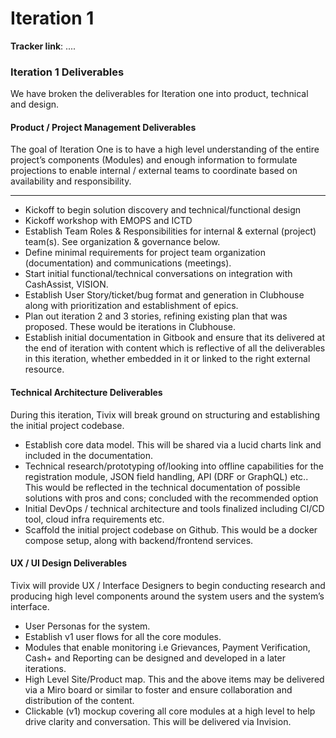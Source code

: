 # Iteration 1

**Tracker link**: ....

### **Iteration 1 Deliverables**

We have broken the deliverables for Iteration one into product, technical and design.

####  **Product / Project Management Deliverables**

The goal of Iteration One is to have a high level understanding of the entire project’s components \(Modules\) and enough information to formulate projections to enable internal / external teams to coordinate based on availability and responsibility.   
****

* Kickoff to begin solution discovery and technical/functional design
* Kickoff workshop with EMOPS and ICTD
* Establish Team Roles & Responsibilities for internal & external \(project\) team\(s\). See organization & governance below.
* Define minimal requirements for project team organization \(documentation\) and communications \(meetings\). 
* Start initial functional/technical conversations on integration with CashAssist, VISION.
* Establish User Story/ticket/bug format and generation in Clubhouse along with prioritization and establishment of epics.
* Plan out iteration 2 and 3 stories, refining existing plan that was proposed. These would be iterations in Clubhouse.
* Establish initial documentation in Gitbook and ensure that its delivered at the end of iteration with content which is reflective of all the deliverables in this iteration, whether embedded in it or linked to the right external resource.

####  **Technical Architecture Deliverables**

During this iteration, Tivix will break ground on structuring and establishing the initial project codebase.  


* Establish core data model. This will be shared via a lucid charts link and included in the documentation.
* Technical research/prototyping of/looking into offline capabilities for the registration module, JSON field handling, API \(DRF or GraphQL\) etc.. This would be reflected in the technical documentation of possible solutions with pros and cons; concluded with the recommended option
* Initial DevOps / technical architecture and tools finalized including CI/CD tool, cloud infra requirements etc.
* Scaffold the initial project codebase on Github. This would be a docker compose setup, along with backend/frontend services.

#### **UX / UI Design Deliverables**

Tivix will provide UX / Interface Designers to begin conducting research and producing high level components around the system users and the system’s interface.  


* User Personas for the system.
* Establish v1 user flows for all the core modules.
* Modules that enable monitoring i.e Grievances, Payment Verification, Cash+ and Reporting can be designed and developed in a later iterations.
* High Level Site/Product map. This and the above items may be delivered via a Miro board or similar to foster and ensure collaboration and distribution of the content.
* Clickable \(v1\) mockup covering all core modules at a high level to help drive clarity and conversation. This will be delivered via Invision.

